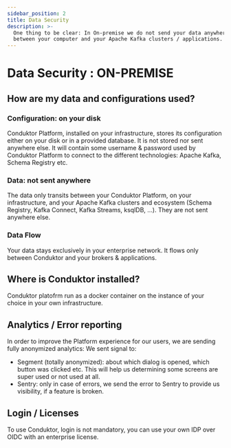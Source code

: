 ```yaml
---
sidebar_position: 2
title: Data Security
description: >-
  One thing to be clear: In On-premise we do not send your data anywhere! Everything stays
  between your computer and your Apache Kafka clusters / applications.
---
```


# Data Security : ON-PREMISE

## How are my data and configurations used?

### Configuration: on your disk

Conduktor Platform, installed on your infrastructure, stores its configuration either on your disk or in a provided database. It is not stored nor sent anywhere else. It will contain some username & password used by Conduktor Platform to connect to the different technologies: Apache Kafka, Schema Registry etc.

### Data: not sent anywhere

The data only transits between your Conduktor Platform, on your infrastructure, and your Apache Kafka clusters and ecosystem (Schema Registry, Kafka Connect, Kafka Streams, ksqlDB, ...). They are not sent anywhere else.

### Data Flow

Your data stays exclusively in your enterprise network. It flows only between Conduktor and your brokers & applications.

## Where is Conduktor installed?

Conduktor platofrm run as a docker container on the instance of your choice in your own infrastructure.

## Analytics / Error reporting

In order to improve the Platform experience for our users, we are sending fully anonymized analytics:
We sent signal to:

- Segment (totally anonymized): about which dialog is opened, which button was clicked etc. This will help us determining some screens are super used or not used at all.
- Sentry: only in case of errors, we send the error to Sentry to provide us visibility, if a feature is broken.

## Login / Licenses

To use Conduktor, login is not mandatory, you can use your own IDP over OIDC with an enterprise license.

